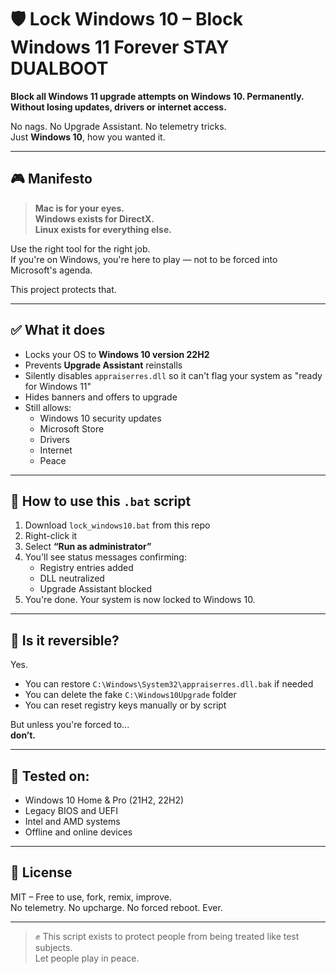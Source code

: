 # 🛡️ Lock Windows 10 – Block Windows 11 Forever  STAY DUALBOOT

**Block all Windows 11 upgrade attempts on Windows 10. Permanently. Without losing updates, drivers or internet access.**

No nags. No Upgrade Assistant. No telemetry tricks.  
Just **Windows 10**, how you wanted it.

---

## 🎮 Manifesto

> **Mac is for your eyes.**  
> **Windows exists for DirectX.**  
> **Linux exists for everything else.**

Use the right tool for the right job.  
If you're on Windows, you're here to play — not to be forced into Microsoft's agenda.

This project protects that.

---

## ✅ What it does

- Locks your OS to **Windows 10 version 22H2**
- Prevents **Upgrade Assistant** reinstalls
- Silently disables `appraiserres.dll` so it can't flag your system as "ready for Windows 11"
- Hides banners and offers to upgrade
- Still allows:
  - Windows 10 security updates
  - Microsoft Store
  - Drivers
  - Internet
  - Peace

---

## 💾 How to use this `.bat` script

1. Download `lock_windows10.bat` from this repo
2. Right-click it
3. Select **“Run as administrator”**
4. You'll see status messages confirming:
   - Registry entries added
   - DLL neutralized
   - Upgrade Assistant blocked
5. You're done. Your system is now locked to Windows 10.

---

## 🔁 Is it reversible?

Yes.

- You can restore `C:\Windows\System32\appraiserres.dll.bak` if needed
- You can delete the fake `C:\Windows10Upgrade` folder
- You can reset registry keys manually or by script

But unless you're forced to...  
**don’t.**

---

## 🧪 Tested on:

- Windows 10 Home & Pro (21H2, 22H2)
- Legacy BIOS and UEFI
- Intel and AMD systems
- Offline and online devices

---

## 📜 License

MIT – Free to use, fork, remix, improve.  
No telemetry. No upcharge. No forced reboot. Ever.

---

> ✊ This script exists to protect people from being treated like test subjects.  
> Let people play in peace.
